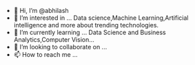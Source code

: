 - 👋 Hi, I’m @abhilash
- 👀 I’m interested in ... Data science,Machine Learning,Artificial intelligence and more about trending technologies.
- 🌱 I’m currently learning ... Data Science and Business Analytics,Computer Vision...
- 💞️ I’m looking to collaborate on ... 
- 📫 How to reach me ... 

<!---
abhilashrao07/abhilashrao07 is a ✨ special ✨ repository because its `README.md` (this file) appears on your GitHub profile.
You can click the Preview link to take a look at your changes.
--->
